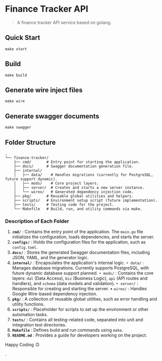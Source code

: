 # Finance Tracker API

> A finance tracker API service based on golang.

## Quick Start

[](https://github.com/harrrysan/finance-tracker#quick-start)

```shell
make start
```

## Build

[](https://github.com/harrrysan/finance-tracker#build)

```shell
make build
```

## Generate wire inject files

[](https://github.com/harrrysan/finance-tracker#generate-wire-inject-files)

```shell
make wire
```

## Generate swagger documents

[](https://github.com/harrrysan/finance-tracker#generate-swagger-documents)

```shell
make swagger
```

## Folder Structure

```
.
└── finance-tracker/
    ├── cmd/       # Entry point for starting the application.
    ├── docs/      # Swagger documentation generation file.
    ├── internal/
    │   ├── data/    # Handles migrations (currently for PostgreSQL, future support dynamic).
    │   ├── mods/    # Core project layers.
    │   ├── server/  # Creates and starts a new server instance.
    │   └── wirex/   # Generated dependency injection code.
    ├── pkg/       # Reusable global utilities and helpers.
    ├── scripts/   # Environment setup script (future implementation).
    ├── tests/     # Testing code for the project.
    └── Makefile   # Build, run, and utility commands via make.
```


### Description of Each Folder

1. **`cmd/`** : Contains the entry point of the application. The `main.go` file initializes the configuration, loads dependencies, and starts the server.
2. **`configs/`** : Holds the configuration files for the application, such as `config.toml`.
3. **`docs/`** : Stores the generated Swagger documentation files, including JSON, YAML, and the generator logic.
4. **`internal/`** : Encapsulates the application's internal logic.
   `• data/` : Manages database migrations. Currently supports PostgreSQL, with future dynamic database support planned.
   `• mods/` : Contains the core layers: `dal` (Data Access), `biz` (Business Logic), `api` (API routes and handlers), and `schema` (data models and validation).
   `• server/` : Responsible for creating and starting the server.
   •  `wirex/` : Handles Google Wire-based dependency injection.
5. **`pkg/`** : A collection of reusable global utilities, such as error handling and utility functions.
6. **`scripts/`** : Placeholder for scripts to set up the environment or other automation tasks.
7. **`tests/`** : Contains all testing-related code, separated into unit and integration test directories.
8. **`Makefile`** : Defines build and run commands using `make`.
9. **`README.md`** : Provides a guide for developers working on the project.


Happy Coding :D

.
